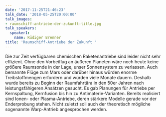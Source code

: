```yaml
---
date: '2017-11-25T21:46:23'
talk_date: '2018-05-25T20:00:00'
talk_images:
- raumschiff-antriebe-der-zukunft-title.jpg
talk_speakers:
  speaker1:
    name: Rüdiger Brenner
title: 'Raumschiff-Antriebe der Zukunft '
---
```


Die zur Zeit verfügbaren chemischen Raketenantriebe sind leider nicht sehr effizient. Ohne den Vorbeiflug an äußeren Planeten wäre noch heute keine größere Raumsonde in der Lage, unser Sonnensystem zu verlassen. Auch bemannte Flüge zum Mars oder darüber hinaus würden enorme Treibstoffmengen erfordern und würden viele Monate dauern. Deshalb wurde bereits zu Beginn der Raumfahrtära in den 50er Jahren nach leistungsfähigeren Ansätzen gesucht. Es gab Planungen für Antriebe per Kernspaltung, Kernfusion bis hin zu Antimaterie-Varianten. Bereits realisiert sind Ionen- oder Plasma-Antriebe, deren stärkere Modelle gerade vor der Enderprobung stehen. Nicht zuletzt soll auch der theoretisch mögliche sogenannte Warp-Antrieb angesprochen werden.